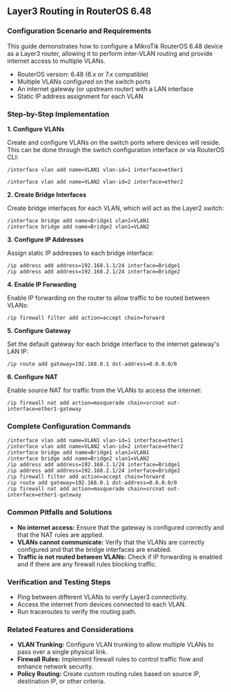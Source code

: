 ## Layer3 Routing in RouterOS 6.48

### Configuration Scenario and Requirements

This guide demonstrates how to configure a MikroTik RouterOS 6.48 device as a Layer3 router, allowing it to perform inter-VLAN routing and provide internet access to multiple VLANs.

* RouterOS version: 6.48 (6.x or 7.x compatible)
* Multiple VLANs configured on the switch ports
* An internet gateway (or upstream router) with a LAN interface
* Static IP address assignment for each VLAN

### Step-by-Step Implementation

**1. Configure VLANs**

Create and configure VLANs on the switch ports where devices will reside. This can be done through the switch configuration interface or via RouterOS CLI:

```
/interface vlan add name=VLAN1 vlan-id=1 interface=ether1

/interface vlan add name=VLAN2 vlan-id=2 interface=ether2
```

**2. Create Bridge Interfaces**

Create bridge interfaces for each VLAN, which will act as the Layer2 switch:

```
/interface bridge add name=Bridge1 vlan1=VLAN1
/interface bridge add name=Bridge2 vlan1=VLAN2
```

**3. Configure IP Addresses**

Assign static IP addresses to each bridge interface:

```
/ip address add address=192.168.1.1/24 interface=Bridge1
/ip address add address=192.168.2.1/24 interface=Bridge2
```

**4. Enable IP Forwarding**

Enable IP forwarding on the router to allow traffic to be routed between VLANs:

```
/ip firewall filter add action=accept chain=forward
```

**5. Configure Gateway**

Set the default gateway for each bridge interface to the internet gateway's LAN IP:

```
/ip route add gateway=192.168.0.1 dst-address=0.0.0.0/0
```

**6. Configure NAT**

Enable source NAT for traffic from the VLANs to access the internet:

```
/ip firewall nat add action=masquerade chain=srcnat out-interface=ether1-gateway
```

### Complete Configuration Commands

```
/interface vlan add name=VLAN1 vlan-id=1 interface=ether1
/interface vlan add name=VLAN2 vlan-id=2 interface=ether2
/interface bridge add name=Bridge1 vlan1=VLAN1
/interface bridge add name=Bridge2 vlan1=VLAN2
/ip address add address=192.168.1.1/24 interface=Bridge1
/ip address add address=192.168.2.1/24 interface=Bridge2
/ip firewall filter add action=accept chain=forward
/ip route add gateway=192.168.0.1 dst-address=0.0.0.0/0
/ip firewall nat add action=masquerade chain=srcnat out-interface=ether1-gateway
```

### Common Pitfalls and Solutions

* **No internet access:** Ensure that the gateway is configured correctly and that the NAT rules are applied.
* **VLANs cannot communicate:** Verify that the VLANs are correctly configured and that the bridge interfaces are enabled.
* **Traffic is not routed between VLANs:** Check if IP forwarding is enabled and if there are any firewall rules blocking traffic.

### Verification and Testing Steps

* Ping between different VLANs to verify Layer3 connectivity.
* Access the internet from devices connected to each VLAN.
* Run traceroutes to verify the routing path.

### Related Features and Considerations

* **VLAN Trunking:** Configure VLAN trunking to allow multiple VLANs to pass over a single physical link.
* **Firewall Rules:** Implement firewall rules to control traffic flow and enhance network security.
* **Policy Routing:** Create custom routing rules based on source IP, destination IP, or other criteria.